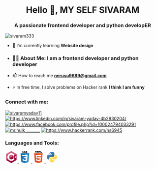 <h1 align="center">Hello 👋, MY SELF SIVARAM</h1>
<h3 align="center">A passionate frontend developer and python developER</h3>

<p align="left"> <img src="https://komarev.com/ghpvc/?username=sivaram333&label=Profile%20views&color=0e75b6&style=flat" alt="sivaram333" /> </p>

- 🌱 I’m currently learning **Website design**

- ### 👨‍💻 About Me:  I am a frontend developer and python developer

- 📫 How to reach me **nerusu9689@gmail.com**

- ⚡ In free time, I solve problems on Hacker rank **I think I am funny**

<h3 align="left">Connect with me:</h3>
<p align="left">
<a href="https://twitter.com/sivaramyadav11" target="blank"><img align="center" src="https://raw.githubusercontent.com/rahuldkjain/github-profile-readme-generator/master/src/images/icons/Social/twitter.svg" alt="sivaramyadav11" height="30" width="40" /></a>
<a href="https://linkedin.com/in/https://www.linkedin.com/in/sivaram-yadav-4b2830204/" target="blank"><img align="center" src="https://raw.githubusercontent.com/rahuldkjain/github-profile-readme-generator/master/src/images/icons/Social/linked-in-alt.svg" alt="https://www.linkedin.com/in/sivaram-yadav-4b2830204/" height="30" width="40" /></a>
<a href="https://fb.com/https://www.facebook.com/profile.php?id=100024794033291" target="blank"><img align="center" src="https://raw.githubusercontent.com/rahuldkjain/github-profile-readme-generator/master/src/images/icons/Social/facebook.svg" alt="https://www.facebook.com/profile.php?id=100024794033291" height="30" width="40" /></a>
<a href="https://instagram.com/mr.hulk _______" target="blank"><img align="center" src="https://raw.githubusercontent.com/rahuldkjain/github-profile-readme-generator/master/src/images/icons/Social/instagram.svg" alt="mr.hulk _______" height="30" width="40" /></a>
<a href="https://www.hackerrank.com/https://www.hackerrank.com/ns6945" target="blank"><img align="center" src="https://raw.githubusercontent.com/rahuldkjain/github-profile-readme-generator/master/src/images/icons/Social/hackerrank.svg" alt="https://www.hackerrank.com/ns6945" height="30" width="40" /></a>
</p>

<h3 align="left">Languages and Tools:</h3>
<p align="left"> <a href="https://www.w3schools.com/cpp/" target="_blank" rel="noreferrer"> <img src="https://raw.githubusercontent.com/devicons/devicon/master/icons/cplusplus/cplusplus-original.svg" alt="cplusplus" width="40" height="40"/> </a> <a href="https://www.w3schools.com/css/" target="_blank" rel="noreferrer"> <img src="https://raw.githubusercontent.com/devicons/devicon/master/icons/css3/css3-original-wordmark.svg" alt="css3" width="40" height="40"/> </a> <a href="https://www.w3.org/html/" target="_blank" rel="noreferrer"> <img src="https://raw.githubusercontent.com/devicons/devicon/master/icons/html5/html5-original-wordmark.svg" alt="html5" width="40" height="40"/> </a> <a href="https://www.python.org" target="_blank" rel="noreferrer"> <img src="https://raw.githubusercontent.com/devicons/devicon/master/icons/python/python-original.svg" alt="python" width="40" height="40"/> </a> </p>

